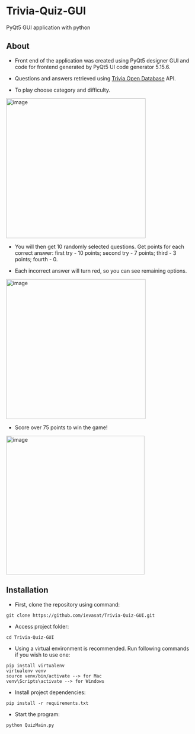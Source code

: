 # Trivia-Quiz-GUI
PyQt5 GUI application with python


## About

- Front end of the application was created using PyQt5 designer GUI and code for frontend generated by PyQt5 UI code generator 5.15.6.

- Questions and answers retrieved using [Trivia Open Database](https://opentdb.com/) API.

- To play choose category and difficulty. 

<img width="376" alt="image" src="https://user-images.githubusercontent.com/95962574/188310836-2c6be7af-8c50-4e70-9dbc-2453f64b761a.png">

- You will then get 10 randomly selected questions. Get points for each correct answer: first try - 10 points; second try - 7 points; third - 3 points; fourth - 0. 

- Each incorrect answer will turn red, so you can see remaining options.

<img width="376" alt="image" src="https://user-images.githubusercontent.com/95962574/188310877-6e7e4f17-6c6a-4653-9c37-62b3fa4ea036.png">

- Score over 75 points to win the game!

<img width="373" alt="image" src="https://user-images.githubusercontent.com/95962574/188310916-e9b915e8-8b25-40fb-bf3c-ca5c19ac1ed7.png">


## Installation

- First, clone the repository using command:

```
git clone https://github.com/ievasat/Trivia-Quiz-GUI.git
```

- Access project folder:

```
cd Trivia-Quiz-GUI

```

- Using a virtual environment is recommended. Run following commands if you wish to use one:

```
pip install virtualenv
virtualenv venv
source venv/bin/activate --> for Mac
venv\Scripts\activate --> for Windows
```

- Install project dependencies:

```
pip install -r requirements.txt
```

- Start the program:

```
python QuizMain.py
```

